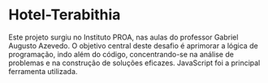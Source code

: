 # Hotel-Terabithia
Este projeto surgiu no Instituto PROA, nas aulas do professor Gabriel Augusto Azevedo. O objetivo central deste desafio é aprimorar a lógica de programação, indo além do código, concentrando-se na análise de problemas e na construção de soluções eficazes. JavaScript foi a principal ferramenta utilizada.
